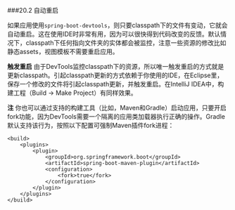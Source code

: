 ###20.2 自动重启

如果应用使用`spring-boot-devtools`，则只要classpath下的文件有变动，它就会自动重启。这在使用IDE时非常有用，因为可以很快得到代码改变的反馈。默认情况下，classpath下任何指向文件夹的实体都会被监控，注意一些资源的修改比如静态assets，视图模板不需要重启应用。

**触发重启** 由于DevTools监控classpath下的资源，所以唯一触发重启的方式就是更新classpath。引起classpath更新的方式依赖于你使用的IDE，在Eclipse里，保存一个修改的文件将引起classpath更新，并触发重启。在IntelliJ IDEA中，构建工程（Build → Make Project）有同样效果。

**注** 你也可以通过支持的构建工具（比如，Maven和Gradle）启动应用，只要开启fork功能，因为DevTools需要一个隔离的应用类加载器执行正确的操作。Gradle默认支持该行为，按照以下配置可强制Maven插件fork进程：
```properties
<build>
    <plugins>
        <plugin>
            <groupId>org.springframework.boot</groupId>
            <artifactId>spring-boot-maven-plugin</artifactId>
            <configuration>
                <fork>true</fork>
            </configuration>
        </plugin>
    </plugins>
</build>
```


